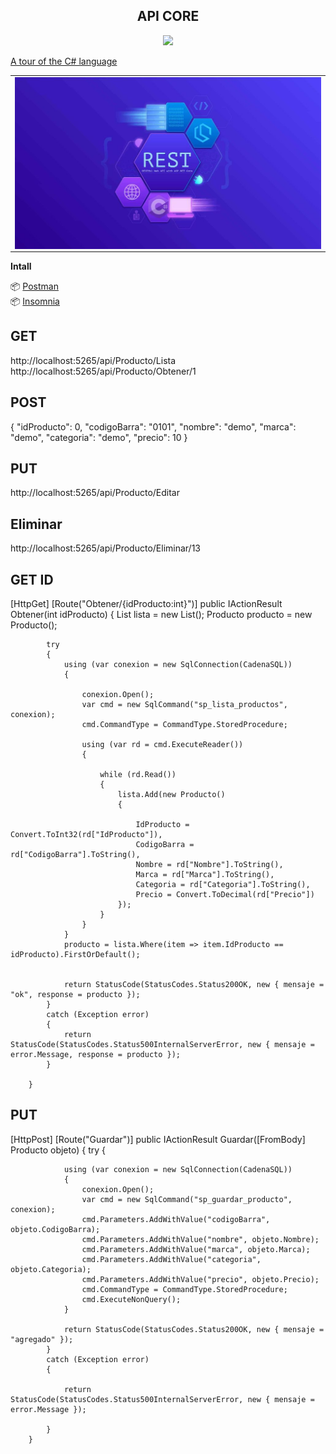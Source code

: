 <h2 align="center">  API CORE  </h2>
<!-- https://shields.io/ -->

<p align="center">
  
  </a>
   <a href="https://github.com/BrianMarquez3/C-Sharp-Training/network">
    <img src="https://img.shields.io/badge/Plataform-Windows-blue">
  </a><br>

</p>

[A tour of the C# language](https://docs.microsoft.com/en-us/dotnet/csharp/tour-of-csharp/)

<table align="center" >
  <tr>
    <td align="center" style="padding=0;width=50%;">
      <img align="center" style="padding=0;" src="images/main.jpeg" />
    </td>
  </tr>
</table>	 


**Intall**

📦  [Postman](https://www.postman.com/) <br>
📦  [Insomnia](https://insomnia.rest/) <br>

## GET

http://localhost:5265/api/Producto/Lista
http://localhost:5265/api/Producto/Obtener/1
## POST

{
  "idProducto": 0,
  "codigoBarra": "0101",
  "nombre": "demo",
  "marca": "demo",
  "categoria": "demo",
  "precio": 10
}
 

 ## PUT

 http://localhost:5265/api/Producto/Editar

 ## Eliminar

 http://localhost:5265/api/Producto/Eliminar/13



## GET ID

[HttpGet]
        [Route("Obtener/{idProducto:int}")]
        public IActionResult Obtener(int idProducto)
        {
            List<Producto> lista = new List<Producto>();
            Producto producto = new Producto();


            try
            {
                using (var conexion = new SqlConnection(CadenaSQL))
                {

                    conexion.Open();
                    var cmd = new SqlCommand("sp_lista_productos", conexion);
                    cmd.CommandType = CommandType.StoredProcedure;

                    using (var rd = cmd.ExecuteReader())
                    {

                        while (rd.Read())
                        {
                            lista.Add(new Producto()
                            {

                                IdProducto = Convert.ToInt32(rd["IdProducto"]),
                                CodigoBarra = rd["CodigoBarra"].ToString(),
                                Nombre = rd["Nombre"].ToString(),
                                Marca = rd["Marca"].ToString(),
                                Categoria = rd["Categoria"].ToString(),
                                Precio = Convert.ToDecimal(rd["Precio"])
                            });
                        }
                    }
                }
                producto = lista.Where(item => item.IdProducto == idProducto).FirstOrDefault();


                return StatusCode(StatusCodes.Status200OK, new { mensaje = "ok", response = producto });
            }
            catch (Exception error)
            {
                return StatusCode(StatusCodes.Status500InternalServerError, new { mensaje = error.Message, response = producto });
            }

        }

## PUT

[HttpPost]
        [Route("Guardar")]
        public IActionResult Guardar([FromBody] Producto objeto)
        {
            try
            {

                using (var conexion = new SqlConnection(CadenaSQL))
                {
                    conexion.Open();
                    var cmd = new SqlCommand("sp_guardar_producto", conexion);
                    cmd.Parameters.AddWithValue("codigoBarra", objeto.CodigoBarra);
                    cmd.Parameters.AddWithValue("nombre", objeto.Nombre);
                    cmd.Parameters.AddWithValue("marca", objeto.Marca);
                    cmd.Parameters.AddWithValue("categoria", objeto.Categoria);
                    cmd.Parameters.AddWithValue("precio", objeto.Precio);
                    cmd.CommandType = CommandType.StoredProcedure;
                    cmd.ExecuteNonQuery();
                }

                return StatusCode(StatusCodes.Status200OK, new { mensaje = "agregado" });
            }
            catch (Exception error)
            {

                return StatusCode(StatusCodes.Status500InternalServerError, new { mensaje = error.Message });

            }
        }
